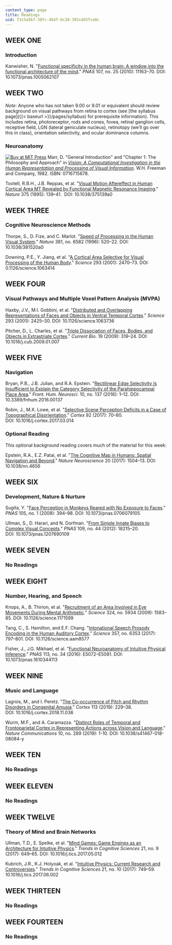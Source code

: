 ```yaml
---
content_type: page
title: Readings
uid: f3c5a567-38fc-4b4f-6c28-392cdd3fce8c
---
```


WEEK ONE
--------

### Introduction

Kanwisher, N. "[Functional specificity in the human brain: A window into the functional architecture of the mind](https://doi.org/10.1073/pnas.1005062107)." _PNAS_ 107, no. 25 (2010): 11163–70. DOI: 10.1073/pnas.1005062107

WEEK TWO
--------

_Note_: Anyone who has not taken 9.00 or 9.01 or equivalent should review background on visual pathways from retina to cortex (see [the syllabus page]({{< baseurl >}}/pages/syllabus) for prerequisite information). This includes retina, photoreceptor, rods and cones, fovea, retinal ganglion cells, receptive field, LGN (lateral geniculate nucleus), retinotopy (we’ll go over this in class), orientation selectivity, and ocular dominance columns.

### Neuroanatomy

[![Buy at MIT Press](/images/mp_logo.gif)](https://mitpress.mit.edu/9780262514620) Marr, D. "General Introduction" and "Chapter 1: The Philosophy and Approach" in _[Vision: A Computational Investigation in the Human Representation and Processing of Visual Information](https://mitpress.mit.edu/books/vision)_. W.H. Freeman and Company, 1982. ISBN: 0716715678.

Tootell, R.B.H., J.B. Reppas, et al. "[Visual Motion Aftereffect in Human Cortical Area MT Revealed by Functional Magnetic Resonance Imaging](https://www.nature.com/articles/375139a0)." _Nature_ 375 (1995): 139–41.  DOI: 10.1038/375139a0

WEEK THREE
----------

### Cognitive Neuroscience Methods

Thorpe, S., D. Fize, and C. Marlot. "[Speed of Processing in the Human Visual System](https://www.nature.com/articles/381520a0)." _Nature_ 381, no. 6582 (1996): 520–22. DOI: 10.1038/381520a0

Downing, P.E., Y. Jiang, et al. "[A Cortical Area Selective for Visual Processing of the Human Body](https://doi.org/10.1126/science.1063414)." _Science_ 293 (2001): 2470–73. DOI: 0.1126/science.1063414

WEEK FOUR
---------

### Visual Pathways and Multiple Voxel Pattern Analysis (MVPA)

Haxby, J.V., M.I. Gobbini, et al. "[Distributed and Overlapping Representations of Faces and Objects in Ventral Temporal Cortex](https://doi.org/10.1126/science.1063736)." _Science_ 293 (2001): 2425–30. DOI: 10.1126/science.1063736

Pitcher, D., L. Charles, et al. "[Triple Dissociation of Faces, Bodies, and Objects in Extrastriate Cortex](https://doi.org/10.1016/j.cub.2009.01.007)." _Current Bio_. 19 (2009): 319–24. DOI: 10.1016/j.cub.2009.01.007

WEEK FIVE
---------

### Navigation

Bryan, P.B., J.B. Julian, and R.A. Epstein. "[Rectilinear Edge Selectivity Is Insufficient to Explain the Category Selectivity of the Parahippocampal Place Area](https://www.frontiersin.org/articles/10.3389/fnhum.2016.00137/full)." _Front. Hum. Neurosci._ 10, no. 137 (2016): 1–12. DOI: 10.3389/fnhum.2016.00137

Robin, J., M.X. Lowe, et al. "[Selective Scene Perception Deficits in a Case of Topographical Disorientation](https://doi.org/10.1016/j.cortex.2017.03.014)." _Cortex_ 92 (2017): 70–80. DOI: 10.1016/j.cortex.2017.03.014

### Optional Reading

This optional background reading covers much of the material for this week:

Epstein, R.A., E.Z. Patai, et al. "[The Cognitive Map in Humans: Spatial Navigation and Beyond](https://doi.org/10.1038/nn.4656)." _Nature Neuroscience_ 20 (2017): 1504–13. DOI: 10.1038/nn.4656

WEEK SIX
--------

### Development, Nature & Nurture

Sugita, Y. "[Face Perception in Monkeys Reared with No Exposure to Faces](https://doi.org/10.1073/pnas.0706079105)." _PNAS_ 105, no. 1 (2008): 394–98. DOI: 10.1073/pnas.0706079105

Ullman, S., D. Harari, and N. Dorfman. "[From Simple Innate Biases to Complex Visual Concepts](https://doi.org/10.1073/pnas.1207690109)." _PNAS_ 109, no. 44 (2012): 18215–20. DOI: 10.1073/pnas.1207690109

WEEK SEVEN
----------

### No Readings

WEEK EIGHT
----------

### Number, Hearing, and Speech

Knops, A., B. Thirion, et al. "[Recruitment of an Area Involved in Eye Movements During Mental Arithmetic](https://doi.org/10.1126/science.1171599)." _Science_ 324, no. 5934 (2009): 1583–85. DOI: 10.1126/science.1171599

Tang, C., S. Hamilton, and E.F. Chang. "[Intonational Speech Prosody Encoding in the Human Auditory Cortex](http://doi.org/10.1126/science.aam8577)." _Science_ 357, no. 6353 (2017): 797–801. DOI: 10.1126/science.aam8577

Fisher, J., J.G. Mikhael, et al. "[Functional Neuroanatomy of Intuitive Physical Inference](https://doi.org/10.1073/pnas.1610344113 )." _PNAS_ 113, no. 34 (2016): E5072–E5081. DOI: 10.1073/pnas.1610344113

WEEK NINE
---------

### Music and Language

Lagrois, M., and I. Peretz. "[The Co-occurrence of Pitch and Rhythm Disorders in Congenital Amusia](https://doi.org/10.1016/j.cortex.2018.11.036)." _Cortex_ 113 (2019): 229–38. DOI: 10.1016/j.cortex.2018.11.036

Wurm, M.F., and A. Caramazza. "[Distinct Roles of Temporal and Frontoparietal Cortex in Representing Actions across Vision and Language](https://doi.org/10.1038/s41467-018-08084-y)." _Nature Communications_ 10, no. 289 (2019): 1-10. DOI: 10.1038/s41467-018-08084-y

WEEK TEN
--------

### No Readings

WEEK ELEVEN
-----------

### No Readings

WEEK TWELVE
-----------

### Theory of Mind and Brain Networks

Ullman, T.D., E. Spelke, et al. "[Mind Games: Game Engines as an Architecture for Intuitive Physics](https://doi.org/10.1016/j.tics.2017.05.012)." _Trends in Cognitive Sciences_ 21, no. 9 (2017): 649–65. DOI: 10.1016/j.tics.2017.05.012 

Kubrich, J.R., K.J. Holyoak, et al. "[Intuitive Physics: Current Research and Controversies](https://doi.org/10.1016/j.tics.2017.06.002)." _Trends in Cognitive Sciences_ 21, no. 10 (2017): 749–59. 10.1016/j.tics.2017.06.002

WEEK THIRTEEN
-------------

### No Readings

WEEK FOURTEEN
-------------

### No Readings